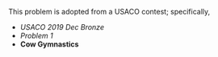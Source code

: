 This problem is adopted from a USACO contest; specifically,
 - *USACO 2019 Dec Bronze*
 - *Problem 1*
 - **Cow Gymnastics**
